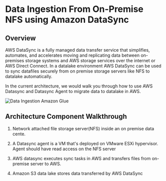 # Data Ingestion From On-Premise NFS using Amazon DataSync

## Overview

AWS DataSync is a fully managed data transfer service that simplifies, automates, and accelerates moving and replicating data between on-premises storage systems and AWS storage services over the internet or AWS Direct Connect. In a datalake environment AWS DataSync can be used to sync datafiles securely from on premise storage servers like NFS to datalake automatically.

In the current architecture, we would walk you through how to use AWS Datasync and Datasync Agent to migrate data to datalake in AWS.

![Data Ingestion Amazon Glue](datalake_reference_architecture.png)

## Architecture Component Walkthrough

1. Network attached file storage server(NFS) inside an on premise data cente.

2. A Datasync agent is a VM that's deployed on  VMware ESXi hypervisor. Agent should have read access on the NFS server

3.  AWS datasync executes sync tasks in AWS and transfers files from on-premise server to AWS.

4. Amazon S3 data lake stores data transferred by AWS DataSync
